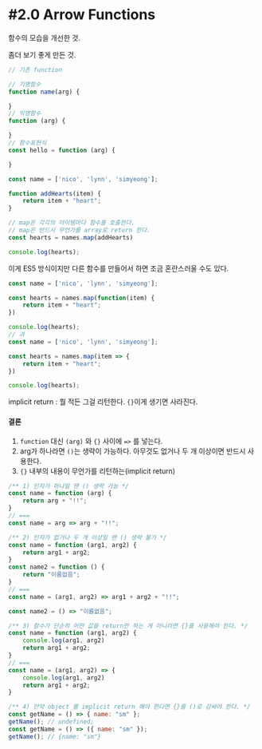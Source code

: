 # #2.0 Arrow Functions

함수의 모습을 개선한 것.

좀더 보기 좋게 만든 것.

```js
// 기존 function

// 기명함수
function name(arg) {

}
// 익명함수
function (arg) {

}
// 함수표현식
const hello = function (arg) {

}
```

```js
const name = ['nico', 'lynn', 'simyeong'];

function addHearts(item) {
    return item + "heart";
}

// map은 각각의 아이템마다 함수를 호출한다.
// map은 반드시 무언가를 array로 return 한다.
const hearts = names.map(addHearts)

console.log(hearts);
```

이게 ES5 방식이지만 다른 함수를 만들어서 하면 조금 혼란스러울 수도 있다.

```js
const name = ['nico', 'lynn', 'simyeong'];

const hearts = names.map(function(item) {
    return item + "heart";
})

console.log(hearts);
// 과
const name = ['nico', 'lynn', 'simyeong'];

const hearts = names.map(item => {
    return item + "heart";
})

console.log(hearts);
```

implicit return : 뭘 적든 그걸 리턴한다. `{}`이게 생기면 사라진다.

#### 결론

1. `function` 대신 `(arg)` 와 `{}` 사이에 `=>` 를 넣는다.
2. arg가 하나라면 `()`는 생략이 가능하다. 아무것도 없거나 두 개 이상이면 반드시 사용한다.
3. `{}` 내부의 내용이 무언가를 리턴하는(implicit return)

```js
/** 1) 인자가 하나일 땐 () 생략 가능 */
const name = function (arg) {
    return arg + "!!";
}
// ===
const name = arg => arg + "!!";
```
```js
/** 2) 인자가 없거나 두 개 이상일 땐 () 생략 불가 */
const name = function (arg1, arg2) {
    return arg1 + arg2;
}
const name2 = function () {
    return "이름없음";
}
// ===
const name = (arg1, arg2) => arg1 + arg2 + "!!";

const name2 = () => "이름없음";
```
```js
/** 3) 함수가 단순히 어떤 값을 return만 하는 게 아니라면 {}를 사용해야 한다. */
const name = function (arg1, arg2) {
    console.log(arg1, arg2)
    return arg1 + arg2;
}
// ===
const name = (arg1, arg2) => {
    console.log(arg1, arg2)
    return arg1 + arg2;
}
```
```js
/** 4) 만약 object 를 implicit return 해야 한다면 {}를 ()로 감싸야 한다. */
const getName = () => { name: "sm" };
getName(); // undefined;
const getName = () => ({ name: "sm" });
getName(); // {name: "sm"}
```
